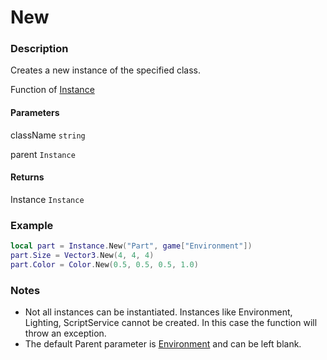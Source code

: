 # New

### Description

Creates a new instance of the specified class.

Function of [Instance](/classes/Instance/)

#### Parameters

className `string`

parent `Instance`

#### Returns

Instance `Instance`

### Example

```lua
local part = Instance.New("Part", game["Environment"])
part.Size = Vector3.New(4, 4, 4)
part.Color = Color.New(0.5, 0.5, 0.5, 1.0)
```

### Notes

- Not all instances can be instantiated. Instances like Environment, Lighting, ScriptService cannot be created. In this case the function will throw an exception.
- The default Parent parameter is [Environment](/classes/Environment/) and can be left blank.
